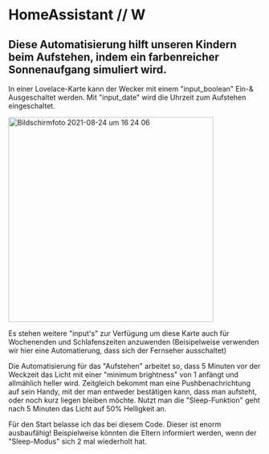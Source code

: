 # HomeAssistant // W

## Diese Automatisierung hilft unseren Kindern beim Aufstehen, indem ein farbenreicher Sonnenaufgang simuliert wird.

In einer Lovelace-Karte kann der Wecker mit einem "input_boolean" Ein-& Ausgeschaltet werden.
Mit "input_date" wird die Uhrzeit zum Aufstehen eingeschaltet.

<img width="408" alt="Bildschirmfoto 2021-08-24 um 16 24 06" src="https://user-images.githubusercontent.com/54147030/130635912-e9fb05c6-15e8-44ef-bc1f-b543e963e6b0.png">

Es stehen weitere "input's" zur Verfügung um diese Karte auch für Wochenenden und Schlafenszeiten anzuwenden (Beisipelweise verwenden wir hier eine Automatierung, dass sich der Fernseher ausschaltet)

Die Automatisierung für das "Aufstehen" arbeitet so, dass 5 Minuten vor der Weckzeit das Licht mit einer "minimum brightness" von 1 anfängt und allmählich heller wird.
Zeitgleich bekommt man eine Pushbenachrichtung auf sein Handy, mit der man entweder bestätigen kann, dass man aufsteht, oder noch kurz liegen bleiben möchte.
Nutzt man die "Sleep-Funktion" geht nach 5 Minuten das Licht auf 50% Helligkeit an.

Für den Start belasse ich das bei diesem Code. Dieser ist enorm ausbaufähig! Beispielweise könnten die Eltern informiert werden, wenn der "Sleep-Modus" sich 2 mal wiederholt hat.
